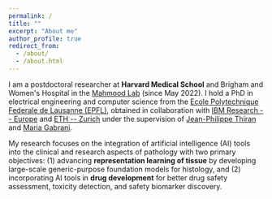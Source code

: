 ```yaml
---
permalink: /
title: ""
excerpt: "About me"
author_profile: true
redirect_from: 
  - /about/
  - /about.html
---
```


<!-- postdoc + phd -->
I am a postdoctoral researcher at **Harvard Medical School** and Brigham and Women's Hospital in the [Mahmood Lab](https://faisal.ai/) (since May 2022). I hold a PhD in electrical engineering and computer science from the [Ecole Polytechnique Federale de Lausanne (EPFL)](https://www.epfl.ch/education/phd/edee-electrical-engineering/), obtained in collaboration with [IBM Research -- Europe](https://www.zurich.ibm.com/) and [ETH -- Zurich](https://ethz.ch/en.html) under the supervision of [Jean-Philippe Thiran](https://people.epfl.ch/jean-philippe.thiran) and [Maria Gabrani](https://researcher.watson.ibm.com/researcher/view.php?person=zurich-mga).  

<!-- research -->
 My research focuses on the integration of artificial intelligence (AI) tools into the clinical and research aspects of pathology with two primary objectives: (1) advancing **representation learning of tissue** by developing large-scale generic-purpose foundation models for histology, and (2) incorporating AI tools in  **drug development** for better drug safety assessment, toxicity detection, and safety biomarker discovery.

<!-- My research focuses on computational pathology, for the development of scalable, explainable and annotation-efficient computer-aided diagnosis tools and the discovery of novel biomarkers. My main contribution is to have explored the paradgim of graphs for modeling histology images, by representing biological entities, (*e.g.,* nuclei, tissue regions) as nodes, entity-entity interactions as edges. I am also the main contributor of [HistoCartography](https://github.com/histocartography/histocartography), a Python library to ease the development of computational pathology and graph analytics tools.  -->

<!-- impact -->
<!-- I have published in top-tier computer vision and machine learning conferences (e.g., [CVPR](https://arxiv.org/pdf/2011.12646.pdf), [MICCAI](https://arxiv.org/pdf/2103.03129.pdf)), and journals (*e.g.,* [Medical Image Analysis](https://www.sciencedirect.com/science/article/pii/S1361841521003091)), with numerous Best Paper Awards obtained in conference workshops (*e.g.,* [ICML workshop in Computational Biology](https://arxiv.org/pdf/2007.00311.pdf)).  -->
